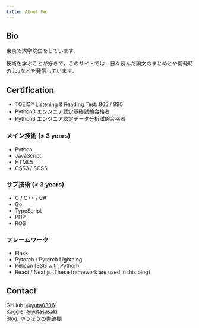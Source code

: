 ```yaml
---
title: About Me
---
```


## Bio

東京で大学院生をしています．

技術を学ぶことが好きで，このサイトでは，日々読んだ論文のまとめとや開発時のtipsなどを発信しています．

## Certification

- TOEIC® Listening & Reading Test: 865 / 990
- Python3 エンジニア認定基礎試験合格者
- Python3 エンジニア認定データ分析試験合格者

### メイン技術 (> 3 years)

- Python
- JavaScript
- HTML5
- CSS3 / SCSS

### サブ技術 (< 3 years)

- C / C++ / C#
- Go
- TypeScript
- PHP
- ROS

### フレームワーク

- Flask
- Pytorch / Pytorch Lightning
- Pelican (SSG with Python)
- React / Next.js (These framework are used in this blog)

## Contact

GitHub: [@yuta0306](https://github.com/yuta0306)  
Kaggle: [@yutasasaki](https://www.kaggle.com/yutasasaki)  
Blog: [ゆうぼうの書跡棚](https://yuta0306.github.io/)